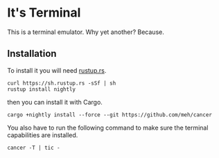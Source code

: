 It's Terminal
=============
This is a terminal emulator. Why yet another? Because.

Installation
------------
To install it you will need [rustup.rs](https://rustup.rs).

```shell
curl https://sh.rustup.rs -sSf | sh
rustup install nightly
```

then you can install it with Cargo.

```shell
cargo +nightly install --force --git https://github.com/meh/cancer
```

You also have to run the following command to make sure the terminal
capabilities are installed.

```shell
cancer -T | tic -
```
